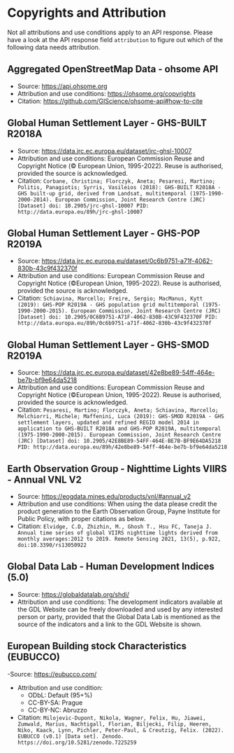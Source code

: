 # Copyrights and Attribution

Not all attributions and use conditions apply to an API response.
Please have a look at the API response field `attribution` to figure out which of the following data needs attribution.


## Aggregated OpenStreetMap Data - ohsome API

- Source: https://api.ohsome.org
- Attribution and use conditions: https://ohsome.org/copyrights
- Citation: https://github.com/GIScience/ohsome-api#how-to-cite


## Global Human Settlement Layer - GHS-BUILT R2018A

- Source: https://data.jrc.ec.europa.eu/dataset/jrc-ghsl-10007
- Attribution and use conditions: European Commission Reuse and Copyright Notice (© European Union, 1995-2022). Reuse is authorised, provided the source is acknowledged.
- Citation: `Corbane, Christina; Florczyk, Aneta; Pesaresi, Martino; Politis, Panagiotis; Syrris, Vasileios (2018): GHS-BUILT R2018A - GHS built-up grid, derived from Landsat, multitemporal (1975-1990-2000-2014). European Commission, Joint Research Centre (JRC) [Dataset] doi: 10.2905/jrc-ghsl-10007 PID: http://data.europa.eu/89h/jrc-ghsl-10007`


## Global Human Settlement Layer - GHS-POP R2019A


- Source: https://data.jrc.ec.europa.eu/dataset/0c6b9751-a71f-4062-830b-43c9f432370f
- Attribution and use conditions: European Commission Reuse and Copyright Notice (©European Union, 1995-2022). Reuse is authorised, provided the source is acknowledged.
- Citation: `Schiavina, Marcello; Freire, Sergio; MacManus, Kytt (2019): GHS-POP R2019A - GHS population grid multitemporal (1975-1990-2000-2015). European Commission, Joint Research Centre (JRC) [Dataset] doi: 10.2905/0C6B9751-A71F-4062-830B-43C9F432370F PID: http://data.europa.eu/89h/0c6b9751-a71f-4062-830b-43c9f432370f`


## Global Human Settlement Layer - GHS-SMOD R2019A

- Source: https://data.jrc.ec.europa.eu/dataset/42e8be89-54ff-464e-be7b-bf9e64da5218
- Attribution and use conditions: European Commission Reuse and Copyright Notice (©European Union, 1995-2022). Reuse is authorised, provided the source is acknowledged.
- Citation: `Pesaresi, Martino; Florczyk, Aneta; Schiavina, Marcello; Melchiorri, Michele; Maffenini, Luca (2019): GHS-SMOD R2019A - GHS settlement layers, updated and refined REGIO model 2014 in application to GHS-BUILT R2018A and GHS-POP R2019A, multitemporal (1975-1990-2000-2015). European Commission, Joint Research Centre (JRC) [Dataset] doi: 10.2905/42E8BE89-54FF-464E-BE7B-BF9E64DA5218 PID: http://data.europa.eu/89h/42e8be89-54ff-464e-be7b-bf9e64da5218`


## Earth Observation Group - Nighttime Lights VIIRS - Annual VNL V2

- Source: https://eogdata.mines.edu/products/vnl/#annual_v2
- Attribution and use conditions: When using the data please credit the product generation to the Earth Observation Group, Payne Institute for Public Policy, with proper citations as below.
- Citation: `Elvidge, C.D, Zhizhin, M., Ghosh T., Hsu FC, Taneja J. Annual time series of global VIIRS nighttime lights derived from monthly averages:2012 to 2019. Remote Sensing 2021, 13(5), p.922, doi:10.3390/rs13050922`


## Global Data Lab - Human Development Indices (5.0)

- Source: https://globaldatalab.org/shdi/
- Attribution and use conditions: The development indicators available at the GDL Website can be freely downloaded and used by any interested person or party, provided that the Global Data Lab is mentioned as the source of the indicators and a link to the GDL Website is shown. 


## European Building stock Characteristics (EUBUCCO)

-Source: https://eubucco.com/
- Attribution and use condition: 
    - ODbL: Default (95+%)
    - CC-BY-SA: Prague
    - CC-BY-NC: Abruzzo
- Citation: `Milojevic-Dupont, Nikola, Wagner, Felix, Hu, Jiawei, Zumwald, Marius, Nachtigall, Florian, Biljecki, Filip, Heeren, Niko, Kaack, Lynn, Pichler, Peter-Paul, & Creutzig, Felix. (2022). EUBUCCO (v0.1) [Data set]. Zenodo. https://doi.org/10.5281/zenodo.7225259`
